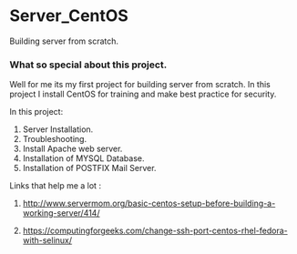 # Server_CentOS
Building server from scratch.

### What so special about this project. ###

Well for me its my first project for building server from scratch.
In this project I install CentOS for training and make best practice for security.

In this project:

1. Server Installation.
2. Troubleshooting.
3. Install Apache web server.
4. Installation of MYSQL Database.
5. Installation of POSTFIX Mail Server.


Links that help me a lot :
1. http://www.servermom.org/basic-centos-setup-before-building-a-working-server/414/

2. https://computingforgeeks.com/change-ssh-port-centos-rhel-fedora-with-selinux/

